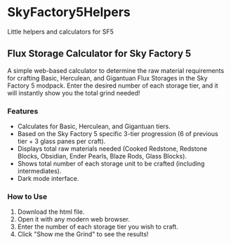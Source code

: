 # SkyFactory5Helpers
Little helpers and calculators for SF5

## Flux Storage Calculator for Sky Factory 5

A simple web-based calculator to determine the raw material requirements for crafting Basic, Herculean, and Gigantuan Flux Storages in the Sky Factory 5 modpack. Enter the desired number of each storage tier, and it will instantly show you the total grind needed!

### Features
*   Calculates for Basic, Herculean, and Gigantuan tiers.
*   Based on the Sky Factory 5 specific 3-tier progression (6 of previous tier + 3 glass panes per craft).
*   Displays total raw materials needed (Cooked Redstone, Redstone Blocks, Obsidian, Ender Pearls, Blaze Rods, Glass Blocks).
*   Shows total number of each storage unit to be crafted (including intermediates).
*   Dark mode interface.

### How to Use
1.  Download the html file.
2.  Open it with any modern web browser.
3.  Enter the number of each storage tier you wish to craft.
4.  Click "Show me the Grind" to see the results!
